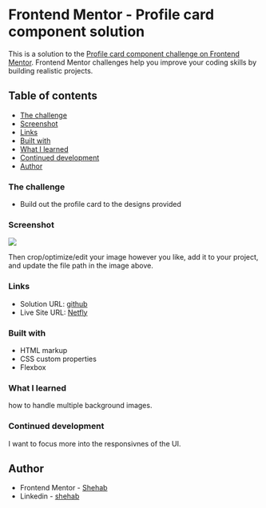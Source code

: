 # Frontend Mentor - Profile card component solution

This is a solution to the [Profile card component challenge on Frontend Mentor](https://www.frontendmentor.io/challenges/profile-card-component-cfArpWshJ). Frontend Mentor challenges help you improve your coding skills by building realistic projects. 

## Table of contents

  - [The challenge](#the-challenge)
  - [Screenshot](#screenshot)
  - [Links](#links)
  - [Built with](#built-with)
  - [What I learned](#what-i-learned)
  - [Continued development](#continued-development)
  - [Author](#author)
 
 
 

### The challenge

- Build out the profile card to the designs provided

### Screenshot

![](./desgin/screenshot.jpg)
 
Then crop/optimize/edit your image however you like, add it to your project, and update the file path in the image above.

### Links

- Solution URL: [github](https://github.com/shehab20089/Profile-card-component)
- Live Site URL: [Netfly](https://competent-pare-15a578.netlify.app/)

 
### Built with

- HTML markup
- CSS custom properties
- Flexbox

### What I learned

how to handle multiple background images. 
### Continued development

I want to focus more into the responsivnes of the UI.  
## Author

- Frontend Mentor - [Shehab](https://www.frontendmentor.io/profile/shehab20089)
- Linkedin - [shehab](https://www.linkedin.com/in/shehab-mohsen-6ba984168/)

